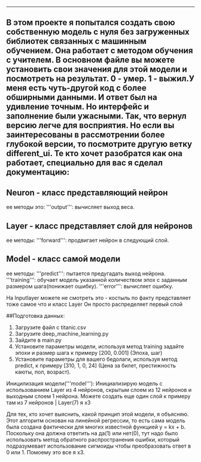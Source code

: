 ------------------------------------------------------------------------------------
В этом проекте я попытался создать свою собственную модель с нуля без загруженных библиотек связанных с машинным обучением. Она работает с методом обучения с учителем. В основном файле вы можете установить свои значения для этой модели и посмотреть на результат. 0 - умер. 1 - выжил.У меня есть чуть-другой код с более обширными данными. И ответ был на удивление точным. Но интерфейс и заполнение были ужасными. Так, что вернул версию легче для восприятия. Но если вы заинтересованы в рассмотрении более глубокой версии, то посмотрите другую ветку different_ui. 
Те кто хочет разобратся как она работает, специально для вас я сделал документацию:
------------------------------------------------------------------------------------

## Neuron - класс представляющий нейрон
ее методы это:
 '''output''': вычисляет выход веса.

 ## Layer - класс представляет слой для нейронов
ее методы:
 '''forward''': продвигает нейрон в следующий слой.

## Model - класс самой модели
ее методы:
 '''predict''': пытается предугадать выход нейрона.
 '''training''': обучает модель указанной количеством эпох с заданным размером шага(понижает ошибку).
 '''error''': вычисляет ошибку.

 

На Inputlayer можете не смотреть это - костыль по факту представляет тоже самое что и класс Layer
Он просто распределяет первый слой 


##Подготовка данных:

1. Загрузите файл с titanic.csv
2. Загрузите deep_machine_learning.py
3. Зайдите в main.py
4. Установите параметры модели, используя метод training задайте эпохи и размер шага к примеру [200, 0.001] (Эпоха, шаг)
5. Установите параметры для вашего бедолаги, используя метод predict, к примеру [310, 1, 0, 24] (Цена за билет, престижность каюты, пол, возраст).
 

Иницилизация модели('''model'''):
Инициализирую модель с использованием Layer из 4 нейронов, скрытым слоем из 12 нейронов и выходным слоем 1 нейрона. Можете создать еще один слой к примеру там из 7 нейронов | Layer(7) я х3


Для тех, кто хочет выяснить, какой принцип этой модели, я объясняю.  Этот алгоритм основан на линейной регрессии, то есть сама модель была создана фактически для многих известной функцией y = kx + b. Поскольку она должна ответить на да(1) или нет(0), тут надо было использовать метод обратного распространения ошибки, который подразумевает использование сигмоиды чтобы преобразовать ответ в 0 или 1. Помоему это все я х3.


